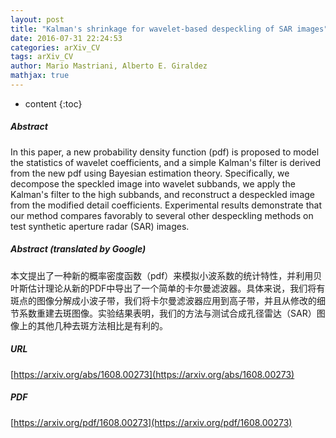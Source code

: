 ```yaml
---
layout: post
title: "Kalman's shrinkage for wavelet-based despeckling of SAR images"
date: 2016-07-31 22:24:53
categories: arXiv_CV
tags: arXiv_CV
author: Mario Mastriani, Alberto E. Giraldez
mathjax: true
---
```


* content
{:toc}

##### Abstract
In this paper, a new probability density function (pdf) is proposed to model the statistics of wavelet coefficients, and a simple Kalman's filter is derived from the new pdf using Bayesian estimation theory. Specifically, we decompose the speckled image into wavelet subbands, we apply the Kalman's filter to the high subbands, and reconstruct a despeckled image from the modified detail coefficients. Experimental results demonstrate that our method compares favorably to several other despeckling methods on test synthetic aperture radar (SAR) images.

##### Abstract (translated by Google)
本文提出了一种新的概率密度函数（pdf）来模拟小波系数的统计特性，并利用贝叶斯估计理论从新的PDF中导出了一个简单的卡尔曼滤波器。具体来说，我们将有斑点的图像分解成小波子带，我们将卡尔曼滤波器应用到高子带，并且从修改的细节系数重建去斑图像。实验结果表明，我们的方法与测试合成孔径雷达（SAR）图像上的其他几种去斑方法相比是有利的。

##### URL
[https://arxiv.org/abs/1608.00273](https://arxiv.org/abs/1608.00273)

##### PDF
[https://arxiv.org/pdf/1608.00273](https://arxiv.org/pdf/1608.00273)

